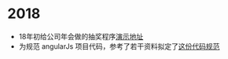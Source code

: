 # 2018
* 18年初给公司年会做的抽奖程序[演示地址](https://jiafengz.github.io/work-summary/drawPrize/src/app.html)
* 为规范 angularJs 项目代码，参考了若干资料拟定了[这份代码规范](https://github.com/JiaFengZ/work-summary/blob/master/doc/angular-guide.md)
